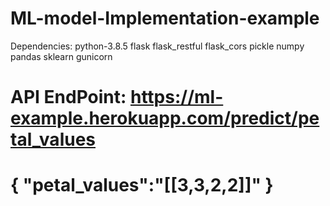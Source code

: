 # ML-model-Implementation-example

Dependencies:
python-3.8.5
flask
flask_restful
flask_cors
pickle
numpy
pandas
sklearn
gunicorn

# API EndPoint: https://ml-example.herokuapp.com/predict/petal_values
# { "petal_values":"[[3,3,2,2]]" }
